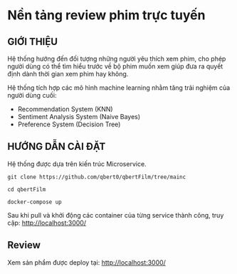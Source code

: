 
# Nền tảng review phim trực tuyến 

## GIỚI THIỆU 

Hệ thống hướng đến đối tượng những người yêu thích xem phim, cho phép người dùng có thể tìm hiểu trước về bộ phim muốn xem giúp đưa ra quyết định dành thời gian xem phim hay không. 

Hệ thống tích hợp các mô hình machine learning nhằm tăng trải nghiệm của người dùng cuối: 
- Recommendation System (KNN) 
- Sentiment Analysis System (Naive Bayes) 
- Preference System (Decision Tree) 

## HƯỚNG DẪN CÀI ĐẶT 

Hệ thống được dựa trên kiến trúc Microservice.

`git clone https://github.com/qbert0/qbertFilm/tree/mainc`

`cd qbertFilm` 

`docker-compose up`

Sau khi pull và khởi động các container của từng service thành công, truy cập: [http://localhost:3000/](http://localhost:3000/)

## Review
Xem sản phẩm được deploy tại:  [http://localhost:3000/](https://qbert-film.vercel.app/)
